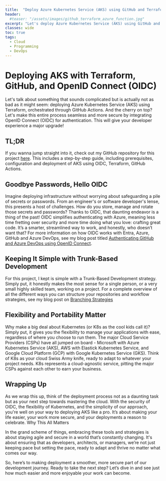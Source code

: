 ```yaml
---
title:  "Deploy Azure Kubernetes Service (AKS) using GitHub and Terraform"
header:
  #teaser: "/assets/images/github_terraform_azure_function.jpg"
excerpt: "Let's deploy Azure Kubernetes Service (AKS) using GitHub and Terraform!"
classes: wide
toc: true
tags:
  - Cloud
  - Programming
  - DevOps
---
```


# Deploying AKS with Terraform, GitHub, and OpenID Connect (OIDC)

Let's talk about something that sounds complicated but is actually not as bad as it might seem: deploying Azure Kubernetes Service (AKS) using Terraform, orchestrated through GitHub Actions. And the cherry on top? Let's make this entire process seamless and more secure by integrating OpenID Connect (OIDC) for authentication. This will give your developer experience a major upgrade!  

## TL;DR
If you wanna jump straight into it, check out my GitHub repository for this project [here](https://github.com/rimlaban7/azure-kubernetes-service-terraform).  This includes a step-by-step guide, including prerequisites, configuration and deployment of AKS using OIDC, Terraform, GitHub Actions.

## Goodbye Passwords, Hello OIDC

Imagine deploying infrastructure without worrying about safeguarding a pile of secrets or passwords. From an engineer's or software developer's lense, this presents a host of challenges.  How do you store, manage and rotate those secrets and passwords? Thanks to OIDC, that daunting endeavor is a thing of the past! OIDC simplifies authenticating with Azure, meaning less time fretting over security and more time doing what you love: crafting great code. It’s a smarter, streamlined way to work, and honestly, who doesn’t want that?  For more information on how OIDC works with Entra, Azure, GitHub and Azure DevOps, see my blog post titled [Authenticating GitHub and Azure DevOps using OpenID Connect](https://www.theroadtocloud.com/blog/github-and-azure-devops-oidc-authentication/).

## Keeping It Simple with Trunk-Based Development

For this project, I kept is simple with a Trunk-Based Development strategy. Simply put, it honestly makes the most sense for a single person, or a very small highly skilled team, working on a project.  For a complete overview of all the different ways you can structure your repositories and workflow strategies, see my blog post on [Branching Strategies](https://www.theroadtocloud.com/blog/branching-strategies/)

## Flexibility and Portability Matter

Why make a big deal about Kubernetes (or K8s as the cool kids call it)? Simply put, it gives you the flexibility to manage your applications with ease, regardless of where you choose to run them. The major Cloud Service Providers (CSPs) have all jumped on board - Microsoft with Azure Kubernetes Service (AKS), AWS with Elastick Kubernetes Service, and Google Cloud Platform (GCP) with Google Kubernetes Service (GKS). Think of K8s as your cloud Swiss Army knife, ready to adapt to whatever your project needs. K8s represents a cloud-agnostic service, pitting the major CSPs against each other to earn your business.



## Wrapping Up

As we wrap this up, think of the deployment process not as a daunting task but as your next step towards mastering the cloud. With the security of OIDC, the flexibility of Kubernetes, and the simplicity of our approach, you're well on your way to deploying AKS like a pro. It’s about making your life easier, your work more secure, and your deployments a reason to celebrate.
Why This All Matters

In the grand scheme of things, embracing these tools and strategies is about staying agile and secure in a world that’s constantly changing. It's about ensuring that as developers, architects, or managers, we’re not just keeping pace but setting the pace, ready to adapt and thrive no matter what comes our way.

So, here’s to making deployment a smoother, more secure part of our development journey. Ready to take the next step? Let’s dive in and see just how much easier and more enjoyable your work can become.


